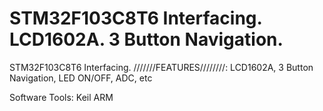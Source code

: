 # STM32F103C8T6 Interfacing. LCD1602A. 3 Button Navigation.
STM32F103C8T6 Interfacing. 
///////FEATURES////////:
LCD1602A,
3 Button Navigation,
LED ON/OFF,
ADC,
etc 



Software Tools: Keil ARM
